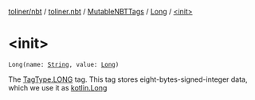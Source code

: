 [toliner/nbt](../../../index.md) / [toliner.nbt](../../index.md) / [MutableNBTTags](../index.md) / [Long](index.md) / [&lt;init&gt;](./-init-.md)

# &lt;init&gt;

`Long(name: `[`String`](https://kotlinlang.org/api/latest/jvm/stdlib/kotlin/-string/index.html)`, value: `[`Long`](https://kotlinlang.org/api/latest/jvm/stdlib/kotlin/-long/index.html)`)`

The [TagType.LONG](../../-tag-type/-l-o-n-g.md) tag.
This tag stores eight-bytes-signed-integer data, which we use it as [kotlin.Long](https://kotlinlang.org/api/latest/jvm/stdlib/kotlin/-long/index.html)


